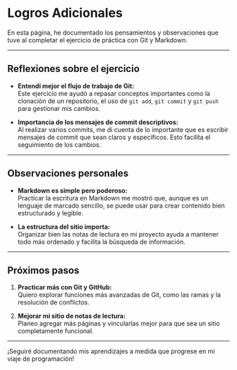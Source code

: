 # Logros Adicionales

En esta página, he documentado los pensamientos y observaciones que tuve al completar el ejercicio de práctica con Git y Markdown.

---

## Reflexiones sobre el ejercicio

- **Entendí mejor el flujo de trabajo de Git:**  
  Este ejercicio me ayudó a repasar conceptos importantes como la clonación de un repositorio, el uso de `git add`, `git commit` y `git push` para gestionar mis cambios.

- **Importancia de los mensajes de commit descriptivos:**  
  Al realizar varios commits, me di cuenta de lo importante que es escribir mensajes de commit que sean claros y específicos. Esto facilita el seguimiento de los cambios.

---

## Observaciones personales

- **Markdown es simple pero poderoso:**  
  Practicar la escritura en Markdown me mostró que, aunque es un lenguaje de marcado sencillo, se puede usar para crear contenido bien estructurado y legible.

- **La estructura del sitio importa:**  
  Organizar bien las notas de lectura en mi proyecto ayuda a mantener todo más ordenado y facilita la búsqueda de información.

---

## Próximos pasos

1. **Practicar más con Git y GitHub:**  
   Quiero explorar funciones más avanzadas de Git, como las ramas y la resolución de conflictos.

2. **Mejorar mi sitio de notas de lectura:**  
   Planeo agregar más páginas y vincularlas mejor para que sea un sitio completamente funcional.

---

¡Seguiré documentando mis aprendizajes a medida que progrese en mi viaje de programación!
